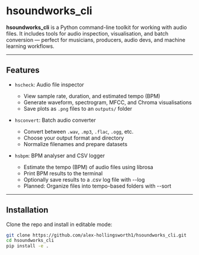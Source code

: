 # hsoundworks_cli

**hsoundworks_cli** is a Python command-line toolkit for working with audio files. It includes tools for audio inspection, visualisation, and batch conversion — perfect for musicians, producers, audio devs, and machine learning workflows.

---

## Features

- `hscheck`: Audio file inspector
  - View sample rate, duration, and estimated tempo (BPM)
  - Generate waveform, spectrogram, MFCC, and Chroma visualisations
  - Save plots as `.png` files to an `outputs/` folder

- `hsconvert`: Batch audio converter
  - Convert between `.wav`, `.mp3`, `.flac`, `.ogg`, etc.
  - Choose your output format and directory
  - Normalize filenames and prepare datasets

- `hsbpm`: BPM analyser and CSV logger
  - Estimate the tempo (BPM) of audio files using librosa
  - Print BPM results to the terminal
  - Optionally save results to a .csv log file with --log
  - Planned: Organize files into tempo-based folders with --sort

---

## Installation

Clone the repo and install in editable mode:

```bash
git clone https://github.com/alex-hollingsworth1/hsoundworks_cli.git
cd hsoundworks_cli
pip install -e .
```
